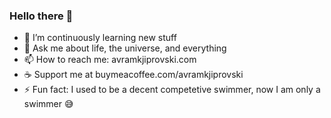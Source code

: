 ### Hello there 👋

- 🔭 I’m continuously learning new stuff
- 💬 Ask me about life, the universe, and everything
- 📫 How to reach me: avramkjiprovski.com
- :coffee: Support me at buymeacoffee.com/avramkjiprovski
- ⚡ Fun fact: I used to be a decent competetive swimmer, now I am only a swimmer :sweat_smile:

